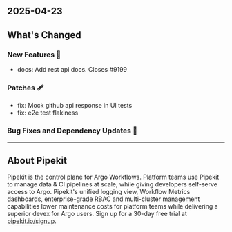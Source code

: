 ## 2025-04-23

## What's Changed
### New Features 🎉
* docs: Add rest api docs. Closes #9199 
### Patches 🩹
* fix: Mock github api response in UI tests 
* fix: e2e test flakiness  



### Bug Fixes and Dependency Updates 🐞

---

## About Pipekit

Pipekit is the control plane for Argo Workflows. Platform teams use Pipekit to manage data & CI pipelines at scale, while giving developers self-serve access to Argo. Pipekit's unified logging view, Workflow Metrics dashboards, enterprise-grade RBAC and multi-cluster management capabilities lower maintenance costs for platform teams while delivering a superior devex for Argo users. Sign up for a 30-day free trial at [pipekit.io/signup](https://pipekit.io/signup?utm_campaign=release-notes).
